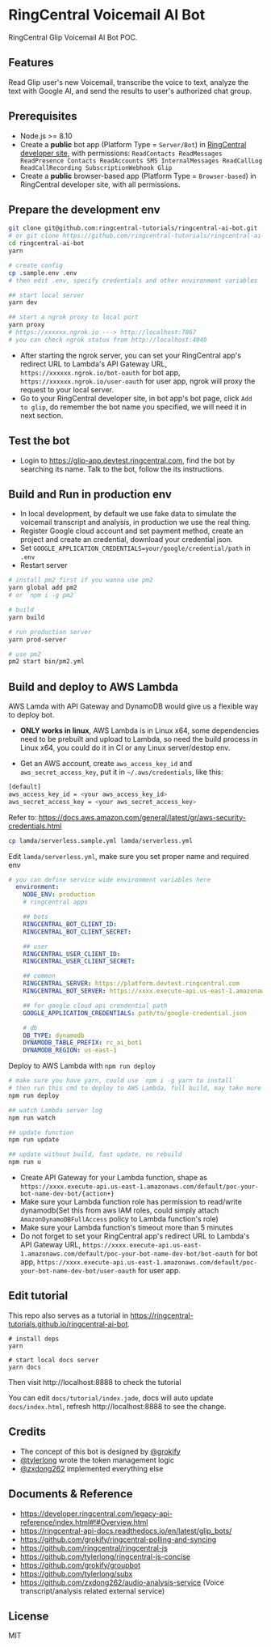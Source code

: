 # RingCentral Voicemail AI Bot

RingCentral Glip Voicemail AI Bot POC.

## Features
Read Glip user's new Voicemail, transcribe the voice to text, analyze the text with Google AI, and send the results to user's authorized chat group.

## Prerequisites

- Node.js >= 8.10
- Create a **public** bot app (Platform Type = `Server/Bot`) in [RingCentral developer site](https://developers.ringcentral.com), with permissions: `ReadContacts ReadMessages ReadPresence Contacts ReadAccounts SMS InternalMessages ReadCallLog ReadCallRecording SubscriptionWebhook Glip`
- Create a **public** browser-based app (Platform Type = `Browser-based`) in RingCentral developer site, with all permissions.

## Prepare the development env

```bash
git clone git@github.com:ringcentral-tutorials/ringcentral-ai-bot.git
# or git clone https://github.com/ringcentral-tutorials/ringcentral-ai-bot.git
cd ringcentral-ai-bot
yarn

# create config
cp .sample.env .env
# then edit .env, specify credentials and other environment variables

## start local server
yarn dev

## start a ngrok proxy to local port
yarn proxy
# https://xxxxxx.ngrok.io ---> http://localhost:7867
# you can check ngrok status from http://localhost:4040
```
- After starting the ngrok server, you can set your RingCentral app's redirect URL to Lambda's API Gateway URL, `https://xxxxxx.ngrok.io/bot-oauth` for bot app, `https://xxxxxx.ngrok.io/user-oauth` for user app, ngrok will proxy the request to your local server.
- Go to your RingCentral developer site, in bot app's bot page, click `Add to glip`, do remember the bot name you specified, we will need it in next section.

## Test the bot
- Login to https://glip-app.devtest.ringcentral.com, find the bot by searching its name. Talk to the bot, follow the its instructions.

## Build and Run in production env
- In local development, by default we use fake data to simulate the voicemail transcript and analysis, in production we use the real thing.
- Register Google cloud account and set payment method, create an project and create an credential, download your credential json.
- Set `GOOGLE_APPLICATION_CREDENTIALS=your/google/credential/path` in `.env`
- Restart server

```bash
# install pm2 first if you wanna use pm2
yarn global add pm2
# or `npm i -g pm2`

# build
yarn build

# run production server
yarn prod-server

# use pm2
pm2 start bin/pm2.yml
```

## Build and deploy to AWS Lambda

AWS Lamda with API Gateway and DynamoDB would give us a flexible way to deploy bot.

- **ONLY works in linux**, AWS Lambda is in Linux x64, some dependencies need to be prebuilt and upload to Lambda, so need the build process in Linux x64, you could do it in CI or any Linux server/destop env.

- Get an AWS account, create `aws_access_key_id` and `aws_secret_access_key`, put it in `~/.aws/credentials`, like this:

```bash
[default]
aws_access_key_id = <your aws_access_key_id>
aws_secret_access_key = <your aws_secret_access_key>
```

Refer to: https://docs.aws.amazon.com/general/latest/gr/aws-security-credentials.html


```bash
cp lamda/serverless.sample.yml lamda/serverless.yml
```

Edit `lamda/serverless.yml`, make sure you set proper name and required env

```yml
# you can define service wide environment variables here
  environment:
    NODE_ENV: production
    # ringcentral apps

    ## bots
    RINGCENTRAL_BOT_CLIENT_ID:
    RINGCENTRAL_BOT_CLIENT_SECRET:

    ## user
    RINGCENTRAL_USER_CLIENT_ID:
    RINGCENTRAL_USER_CLIENT_SECRET:

    ## common
    RINGCENTRAL_SERVER: https://platform.devtest.ringcentral.com
    RINGCENTRAL_BOT_SERVER: https://xxxx.execute-api.us-east-1.amazonaws.com/default/poc-your-bot-name-dev-bot

    ## for google cloud api crendential path
    GOOGLE_APPLICATION_CREDENTIALS: path/to/google-credential.json

    # db
    DB_TYPE: dynamodb
    DYNAMODB_TABLE_PREFIX: rc_ai_bot1
    DYNAMODB_REGION: us-east-1

```

Deploy to AWS Lambda with `npm run deploy`

```bash
# make sure you have yarn, could use `npm i -g yarn to install`
# then run this cmd to deploy to AWS Lambda, full build, may take more time
npm run deploy

## watch Lambda server log
npm run watch

## update function
npm run update

## update without build, fast update, no rebuild
npm run u
```

- Create API Gateway for your Lambda function, shape as `https://xxxx.execute-api.us-east-1.amazonaws.com/default/poc-your-bot-name-dev-bot/{action+}`
- Make sure your Lambda function role has permission to read/write dynamodb(Set this from aws IAM roles, could simply attach `AmazonDynamoDBFullAccess` policy to Lambda function's role)
- Make sure your Lambda function's timeout more than 5 minutes
- Do not forget to set your RingCentral app's redirect URL to Lambda's API Gateway URL, `https://xxxx.execute-api.us-east-1.amazonaws.com/default/poc-your-bot-name-dev-bot/bot-oauth` for bot app, `https://xxxx.execute-api.us-east-1.amazonaws.com/default/poc-your-bot-name-dev-bot/user-oauth` for user app.

## Edit tutorial

This repo also serves as a tutorial in https://ringcentral-tutorials.github.io/ringcentral-ai-bot.

```
# install deps
yarn

# start local docs server
yarn docs
```

Then visit http://localhost:8888 to check the tutorial

You can edit `docs/tutorial/index.jade`, docs will auto update `docs/index.html`, refresh http://localhost:8888 to see the change.

## Credits
- The concept of this bot is designed by [@grokify](https://github.com/grokify)
- [@tylerlong](https://github.com/tylerlong) wrote the token management logic
- [@zxdong262](https://github.com/zxdong262) implemented everything else

## Documents & Reference
- https://developer.ringcentral.com/legacy-api-reference/index.html#!#Overview.html
- https://ringcentral-api-docs.readthedocs.io/en/latest/glip_bots/
- https://github.com/grokify/ringcentral-polling-and-syncing
- https://github.com/ringcentral/ringcentral-js
- https://github.com/tylerlong/ringcentral-js-concise
- https://github.com/grokify/groupbot
- https://github.com/tylerlong/subx
- https://github.com/zxdong262/audio-analysis-service (Voice transcript/analysis related external service)

## License

MIT
